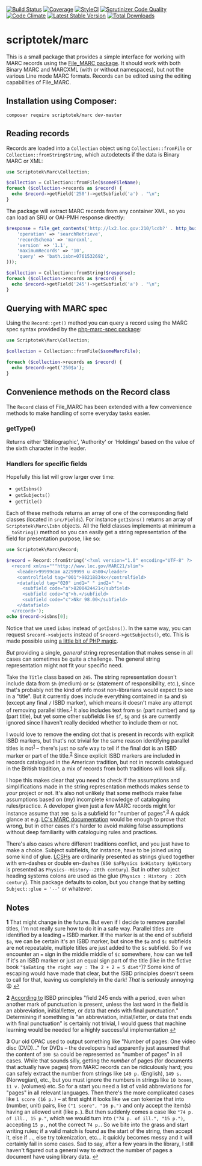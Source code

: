 [![Build Status](https://img.shields.io/travis/scriptotek/php-marc/master.svg?style=flat-square)](https://travis-ci.org/scriptotek/php-marc)
[![Coverage](https://img.shields.io/codecov/c/github/scriptotek/php-marc/master.svg?style=flat-square)](https://codecov.io/gh/scriptotek/php-marc)
[![StyleCI](https://styleci.io/repos/41363199/shield)](https://styleci.io/repos/41363199)
[![Scrutinizer Code Quality](https://img.shields.io/scrutinizer/g/scriptotek/php-marc.svg?style=flat-square)](https://scrutinizer-ci.com/g/scriptotek/php-marc/?branch=master)
[![Code Climate](https://img.shields.io/codeclimate/github/scriptotek/marc.svg?style=flat-square)](https://codeclimate.com/github/scriptotek/marc)
[![Latest Stable Version](http://img.shields.io/packagist/v/scriptotek/marc.svg?style=flat-square)](https://packagist.org/packages/scriptotek/marc)
[![Total Downloads](http://img.shields.io/packagist/dt/scriptotek/marc.svg?style=flat-square)](https://packagist.org/packages/scriptotek/marc)

# scriptotek/marc

This is a small package that provides a simple interface for working with
MARC records using the [File_MARC package](https://github.com/pear/File_MARC).
It should work with both Binary MARC and MARCXML (with or without namespaces),
but not the various Line mode MARC formats. Records can be edited using the
editing capabilities of File_MARC.

## Installation using Composer:

```
composer require scriptotek/marc dev-master
```

## Reading records

Records are loaded into a `Collection` object using
`Collection::fromFile` or `Collection::fromStringString`,
which autodetects if the data is Binary MARC or XML:

```php
use Scriptotek\Marc\Collection;

$collection = Collection::fromFile($someFileName);
foreach ($collection->records as $record) {
  echo $record->getField('250')->getSubfield('a') . "\n";
}
```

The package will extract MARC records from any container XML,
so you can load an SRU or OAI-PMH response directly:

```php
$response = file_get_contents('http://lx2.loc.gov:210/lcdb?' . http_build_query(array(
    'operation' => 'searchRetrieve',
    'recordSchema' => 'marcxml',
    'version' => '1.1',
    'maximumRecords' => '10',
    'query' => 'bath.isbn=0761532692',
)));

$collection = Collection::fromString($response);
foreach ($collection->records as $record) {
  echo $record->getField('245')->getSubfield('a') . "\n";
}

```

## Querying with MARC spec

Using the `Record::get()` method you can query a record using the MARC spec
syntax provided by the [php-marc-spec package](https://github.com/MARCspec/php-marc-spec):

```php
use Scriptotek\Marc\Collection;

$collection = Collection::fromFile($someMarcFile);

foreach ($collection->records as $record) {
  echo $record->get('250$a');
}
```

## Convenience methods on the Record class

The `Record` class of File_MARC has been extended with a few
convenience methods to make handling of some everyday tasks easier.

### getType()

Returns either 'Bibliographic', 'Authority' or 'Holdings' based on the
value of the sixth character in the leader.

### Handlers for specific fields

Hopefully this list will grow larger over time:

* `getIsbns()`
* `getSubjects()`
* `getTitle()`

Each of these methods returns an array of one of the corresponding field classes (located in `src/Fields`).
For instance `getIsbns()` returns an array of `Scriptotek\Marc\Isbn` objects. All the field classes
implements at minimum a `__toString()` method so you can easily get a string representation of the field
for presentation purpose, like so:

```php
use Scriptotek\Marc\Record;

$record = Record::fromString('<?xml version="1.0" encoding="UTF-8" ?>
  <record xmlns="""http://www.loc.gov/MARC21/slim">
    <leader>99999cam a2299999 u 4500</leader>
    <controlfield tag="001">98218834x</controlfield>
    <datafield tag="020" ind1=" " ind2=" ">
      <subfield code="a">8200424421</subfield>
      <subfield code="q">h.</subfield>
      <subfield code="c">Nkr 98.00</subfield>
    </datafield>
  </record>');
echo $record->isbns[0];
```

Notice that we used `isbns` instead of `getIsbns()`. In the same way, you can request `$record->subjects` instead of `$record->getSubjects()`, etc. This is made possible using [a little bit of PHP magic](https://github.com/scriptotek/php-marc/blob/master/src/Fields/Field.php#L19).

*But* providing a single, *general* string representation that makes sense in all cases
can sometimes be quite a challenge. The general string representation might not fit your
specific need.

Take the `Title` class based on `245`. The string representation doesn't include data
from `$h` (medium) or `$c` (statement of responsibility, etc.), since that's probably
not the kind of info most non-librarians would expect to see in a "title". But it currently
does include everything contained in `$a` and `$b` (except any final `/` ISBD marker),
which means it doesn't make any attempt of removing parallel titles.<sup id="a1">[1](#f1)</sup>
It also includes text from `$n` (part number) and `$p` (part title), but yet some other
subfields like `$f`, `$g` and `$k` are currently ignored since I haven't really decided
whether to include them or not.

I would love to remove the ending dot that is present
in records with explicit ISBD markers, but that's not trivial for the same reason
identifying parallel titles is not<sup id="a1">[1](#f1)</sup> – there's just no safe
way to tell if the final dot is an ISBD marker or part of the title.<sup id="a2">[2](#f2)</sup>
Since explicit ISBD markers are included in records catalogued in the American tradition,
but not in records catalogued in the British tradition, a mix of records from both traditions
will look silly.

I hope this makes clear that you need to check if the assumptions and simplifications made
in the string representation methods makes sense to *your* project or not. It's also not
unlikely that some methods make false assumptions based on (my) incomplete knowledge of
cataloguing rules/practice. A developer given just a few MARC records might for instance assume
that `300 $a` is a subfield for "number of pages".<sup id="a3">[3](#f3)</sup> A quick glance
at e.g. [LC's MARC documentation](https://www.loc.gov/marc/bibliographic/bd300.html) would
be enough to prove that wrong, but in other cases it's harder to avoid making false assumptions
without deep familiarity with cataloguing rules and practices.

There's also cases where different traditions conflict, and you just have to make a choice.
Subject subfields, for instance, have to be joined using some kind of glue.
[LCSHs](https://en.wikipedia.org/wiki/Library_of_Congress_Subject_Headings) are
ordinarily presented as strings glued together with em-dashes or double en-dashes
(`650 $aPhysics $xHistory $yHistory` is presented as `Physics--History--20th century`).
But in other subject heading systems colons are used as the glue (`Physics : History : 20th century`).
This package defaults to colon, but you change that by setting `Subject::glue = '--'` or whatever.

## Notes

<b id="f1">1</b> That might change in the future. But even if I decide to remove parallel titles,
I'm not really sure how to do it in a safe way. Parallel titles are identified by a leading `=`
ISBD marker. If the marker is at the end of subfield `$a`, we can be certain it's an ISBD marker,
but since the `$a` and `$c` subfields are not repeatable, multiple titles are just added to the
`$c` subfield. So if we encounter an `=` sign in the middle middle of `$c` somewhere, how can we
tell if it's an ISBD marker or just an equal sign part of the title (like in the fictive book
`"$aEating the right way : The 2 + 2 = 5 diet"`)? Some kind of escaping would have made that clear,
but the ISBD principles doesn't seem to call for that, leaving us completely in the dark!
*That* is seriously annoying :weary: [↩](#a1)

<b id="f2">2</b> [According to](http://www.loc.gov/marc/bibliographic/bd245.html)
ISBD principles "field 245 ends with a period, even when another mark of punctuation is present,
unless the last word in the field is an abbreviation, initial/letter, or data that ends with final
punctuation." Determining if something is "an abbreviation, initial/letter, or data that ends with
final punctuation" is certainly not trivial, I would guess that machine learning would be needed
for a highly successful implementation [↩](#a2)

<b id="f3">3</b> Our old OPAC used to output something like
"Number of pages: One video disc (DVD)…" for DVDs – the developers had apparently just assumed that the
content of `300 $a` could be represented as "number of pages" in all cases. While that sounds silly, getting
the *number* of pages (for documents that actually have pages) from MARC records can be ridiculously hard;
you can safely extract the number from strings like `149 p.` (English), `149 s.` (Norwegian), etc., but you
must ignore the numbers in strings like `10 boxes`, `11 v.` (volumes) etc. So for a start you need a
list of valid abbreviations for "pages" in all relevant languages. Then there's the more complicated cases
like `1 score (16 p.)` – at first sight it looks like we can tokenize that into (number, unit) pairs, like
`("1 score", "16 p.")` and only accept the item(s) having an allowed unit (like `p.`). But then suddenly
comes a case like `"74 p. of ill., 15 p."`, which we would turn into `("74 p. of ill.", "15 p.")`, accepting
`15 p.`, not the correct `74 p.`. So we bite into the grass and start writing rules; if a valid match is found
as the start of the string, then accept it, else if …, else try tokenization, etc... it quickly becomes messy
and it will certainly fail in some cases. Sad to say, after a few years in the library, I still haven't
figured out a general way to extract the number of pages a document have using library data. [↩](#a3)
